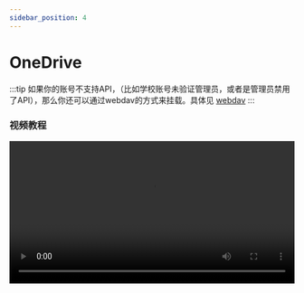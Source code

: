 ```yaml
---
sidebar_position: 4
---
```


# OneDrive

:::tip
如果你的账号不支持API，（比如学校账号未验证管理员，或者是管理员禁用了API），那么你还可以通过webdav的方式来挂载。具体见 [webdav](webdav.md)
:::

### 视频教程

<!-- <iframe src="//player.bilibili.com/player.html?aid=636185928&bvid=BV1Rb4y1E7NV&cid=499811348&page=1&high_quality=1&danmaku=1&as_wide=1" scrolling="no" border="0" width="100%" height="500" frameborder="no" framespacing="0" allowfullscreen="true"> </iframe> -->
<video controls src="https://video-direct-link.vercel.app/bili.mp4?aid=636185928&bvid=BV1Rb4y1E7NV&cid=499811348" width="100%" />

[**https://www.bilibili.com/video/BV1Rb4y1E7NV**](https://www.bilibili.com/video/BV1Rb4y1E7NV)

### First

首先打开https://tool.nn.ci/onedrive/request

### 创建应用
> 你也可以选择跳过此步，使用默认提供的client，但是需要组织管理员批准。

- 在打开的页面，选择所在区域，点击创建应用
- 登陆后选择「注册应用程序」，输入「名称」，选择「任何组织目录中的账户和个人」（注意这里不要看位置选择而是看文字，部分人可能是中间那个选项，不要选成单一租户或者其他选项，否则会导致登陆时出现问题），输入重定向 URL 为 <https://tool.nn.ci/onedrive/callback> ，「注册」即可，然后可以得到client_id
  ![client_id](https://store.heytapimage.com/cdo-portal/feedback/202111/24/998aa05659a10e87b3f2161d844263f8.png)
- 注册好应用程序之后，选择「证书和密码」，点击「新客户端密码」，输入一串密码，选择时间为最长的那个，点击「添加」
  （注：在添加之后输入的密码之后会消失，请记录下来 client_secret 的值）
  ![client_secret](https://store.heytapimage.com/cdo-portal/feedback/202111/24/a3c7b8fd2a6577ee62404ad054ebbe90.png)
- 选择「API 权限」，点击 「MicroSoft Graph」，在「选择权限」中输入 file，勾选 「Files.read」（注：Files.read 是只读最小权限，图中权限较大，也同样可以），点击「确定」
  ![api](https://store.heytapimage.com/cdo-portal/feedback/202111/24/15cf3a64994935cdda76185cc181fad1.png)
### 获取刷新令牌
将上一步骤中获得的client_id和client_secret填入https://tool.nn.ci/onedrive/request 这个页面，点击获取刷新令牌，就可以得到刷新令牌了

### 获取Sharepoint site_id
如果需要挂载Sharepoint，完成上一步后，在显示刷新令牌的界面会出现一个输入站点地址，输入站点地址后点击获取site_id即可。
### 添加账号
将上述过程中获取得到的值依次填入即可。
#### 根目录路径
默认为`/`，如果需要自定义，就填路径就行，从根路径开始，和本地路径一样，比如`/test`
